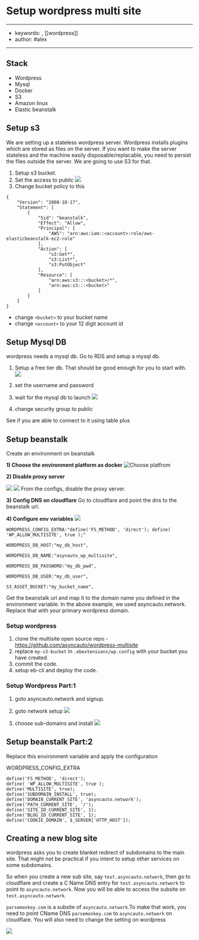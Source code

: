 # Setup wordpress multi site
---
- keywords: , [[wordpress]]
- author: #alex
---
## Stack
- Wordpress
- Mysql
- Docker
- S3
- Amazon linux
- Elastic beanstalk

## Setup s3
We are setting up a stateless wordpress server. Wordpress installs plugins which are stored as files on the server. If you want to make the server stateless and the machine easily disposable/replacable, you need to persist the files outside the server. We are going to use S3 for that. 

1. Setup s3 bucket. 
2. Set the access to public
![](files/s3-make-public.png)
3. Change bucket policy to this

```
{
    "Version": "2008-10-17",
    "Statement": [
        {
            "Sid": "beanstalk",
            "Effect": "Allow",
            "Principal": {
                "AWS": "arn:aws:iam::<account>:role/aws-elasticbeanstalk-ec2-role"
            },
            "Action": [
                "s3:Get*",
                "s3:List*",
                "s3:PutObject"
            ],
            "Resource": [
                "arn:aws:s3:::<bucket>/*",
                "arn:aws:s3:::<bucket>"
            ]
        }
    ]
}
```
- change `<bucket>` to your bucket name
- change `<account>` to your 12 digit account id

## Setup Mysql DB
wordpress needs a mysql db. Go to RDS and setup a mysql db.

1. Setup a free tier db. That should be good enough for you to start with.
![](files/mysql-free-tier.png )

2. set the username and password 

3. wait for the mysql db to launch
![](files/db-public-access.png )

4. change security group to public



See if you are able to connect to it using table plus


## Setup beanstalk 
Create an environment on beanstalk

**1) Choose the environment platform as docker**
![Choose platfrom](files/wordpress-choose-platform.png "Choose platform")

**2) Disable proxy server**

![](files/eb-config-software.png )
![](files/disable-proxy-server.png)
From the configs, disable the proxy server. 
 
**3) Config DNS on cloudflare**
Go to cloudflare and point the dns to the beanstalk url. 


**4) Configure env variables**
![](files/wp-beanstalk-config.png )
```
WORDPRESS_CONFIG_EXTRA:"define('FS_METHOD', 'direct'); define( 'WP_ALLOW_MULTISITE', true );"

WORDPRESS_DB_HOST:"my_db_host",

WORDPRESS_DB_NAME:"asynauto_wp_multisite",

WORDPRESS_DB_PASSWORD:"my_db_pwd",

WORDPRESS_DB_USER:"my_db_user",

S3_ASSET_BUCKET:"my_bucket_name",
```

Get the beanstalk url and map it to the domain name you defined in the environment variable. In the above example, we used asyncauto.network. Replace that with your primary wordpress domain.

### Setup wordpress

1. clone the multisite open source repo - https://github.com/asyncauto/wordpress-multisite 
2. replace `my-s3-bucket` in `.ebextensions/wp.config` with your bucket you have created
3. commit the code.
4. setup eb-cli and deploy the code.

### Setup Wordpress Part:1

1. goto asyncauto.network and signup.
2. goto network setup
![](files/wordpress-network-update.png)

3. choose sub-domains and install
![](files/choose-sub-domain.png)

## Setup beanstalk Part:2
Replace this environment variable and apply the configuration

WORDPRESS_CONFIG_EXTRA 
```
define('FS_METHOD', 'direct');
define( 'WP_ALLOW_MULTISITE', true );
define('MULTISITE', true); 
define('SUBDOMAIN_INSTALL', true); 
define('DOMAIN_CURRENT_SITE', 'asyncauto.network');
define('PATH_CURRENT_SITE', '/'); 
define('SITE_ID_CURRENT_SITE', 1); 
define('BLOG_ID_CURRENT_SITE', 1);
define('COOKIE_DOMAIN', $_SERVER['HTTP_HOST']);

```

## Creating a new blog site
wordpress asks you to create blanket redirect of subdomains to the main site. That might not be practical if you intent to setup other services on some subdomains. 

So when you create a new sub site, say `test.asyncauto.network`, then go to cloudflare and create a C Name DNS entry for `test.asyncauto.network` to point to `asyncauto.network`. Now you will be able to access the subsite on `test.asyncauto.network`. 

`parsemonkey.com` is a subsite of `asyncauto.network`.To make that work, you need to point CName DNS `parsemonkey.com` to `asyncauto.network` on cloudflare. You will also need to change the setting on wordpress

![](files/wp-custom-domain-subsite.png)